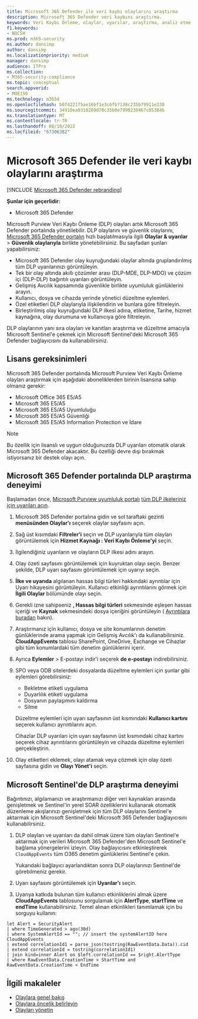 ```yaml
---
title: Microsoft 365 Defender ile veri kaybı olaylarını araştırma
description: Microsoft 365 Defender veri kaybını araştırma.
keywords: Veri Kaybı Önleme, olaylar, uyarılar, araştırma, analiz etme, yanıt, bağıntı, saldırı, makineler, cihazlar, kullanıcılar, kimlikler, kimlik, posta kutusu, e-posta, 365, microsoft, m365
f1.keywords:
- NOCSH
ms.prod: m365-security
ms.author: dansimp
author: dansimp
ms.localizationpriority: medium
manager: dansimp
audience: ITPro
ms.collection:
- M365-security-compliance
ms.topic: conceptual
search.appverid:
- MOE150
ms.technology: m365d
ms.openlocfilehash: b0f422175ae16bf1e3c6fb7138c235b79911e338
ms.sourcegitcommit: 34910ea9318289d78c35b0e7990238467c05384b
ms.translationtype: MT
ms.contentlocale: tr-TR
ms.lasthandoff: 08/10/2022
ms.locfileid: "67306382"
---
```

# <a name="investigate-data-loss-incidents-with-microsoft-365-defender"></a>Microsoft 365 Defender ile veri kaybı olaylarını araştırma

[!INCLUDE [Microsoft 365 Defender rebranding](../includes/microsoft-defender.md)]

**Şunlar için geçerlidir:**

- Microsoft 365 Defender

Microsoft Purview Veri Kaybı Önleme (DLP) olayları artık Microsoft 365 Defender portalında yönetilebilir. DLP olaylarını ve güvenlik olaylarını, <a href="https://go.microsoft.com/fwlink/p/?linkid=2077139" target="_blank">Microsoft 365 Defender portalın</a> hızlı başlatılmasıyla ilgili **Olaylar & uyarılar** \> **Güvenlik olaylarıyla** birlikte yönetebilirsiniz. Bu sayfadan şunları yapabilirsiniz:

- Microsoft 365 Defender olay kuyruğundaki olaylar altında gruplandırılmış tüm DLP uyarılarınızı görüntüleyin.
- Tek bir olay altında akıllı çözümler arası (DLP-MDE, DLP-MDO) ve çözüm içi (DLP-DLP) bağıntılı uyarıları görüntüleyin.
- Gelişmiş Avcılık kapsamında güvenlikle birlikte uyumluluk günlüklerini arayın.
- Kullanıcı, dosya ve cihazda yerinde yönetici düzeltme eylemleri. 
- Özel etiketleri DLP olaylarıyla ilişkilendirin ve bunlara göre filtreleyin.
- Birleştirilmiş olay kuyruğundaki DLP ilkesi adına, etiketine, Tarihe, hizmet kaynağına, olay durumuna ve kullanıcıya göre filtreleyin. 

DLP olaylarının yanı sıra olayları ve kanıtları araştırma ve düzeltme amacıyla Microsoft Sentinel'e çekmek için Microsoft Sentinel'deki Microsoft 365 Defender bağlayıcısını da kullanabilirsiniz.

## <a name="licensing-requirements"></a>Lisans gereksinimleri

Microsoft 365 Defender portalında Microsoft Purview Veri Kaybı Önleme olayları araştırmak için aşağıdaki aboneliklerden birinin lisansına sahip olmanız gerekir: 

- Microsoft Office 365 E5/A5
- Microsoft 365 E5/A5
- Microsoft 365 E5/A5 Uyumluluğu
- Microsoft 365 E5/A5 Güvenliği
- Microsoft 365 E5/A5 Information Protection ve İdare

> [!NOTE] 
> Bu özellik için lisanslı ve uygun olduğunuzda DLP uyarıları otomatik olarak Microsoft 365 Defender akacaktır. Bu özelliği devre dışı bırakmak istiyorsanız bir destek olayı açın. 

## <a name="dlp-investigation-experience-in-the-microsoft-365-defender-portal"></a>Microsoft 365 Defender portalında DLP araştırma deneyimi

Başlamadan önce, <a href="https://purview.microsoft.com" target="_blank">Microsoft Purview uyumluluk portalı</a> [tüm DLP ilkeleriniz için uyarıları açın](/microsoft-365/compliance/dlp-configure-view-alerts-policies#alert-configuration-experience).

1. Microsoft 365 Defender portalına gidin ve sol taraftaki gezinti **menüsünden Olaylar'ı** seçerek olaylar sayfasını açın.

2. Sağ üst kısımdaki **Filtreler'i** seçin ve DLP uyarılarıyla tüm olayları görüntülemek için **Hizmet Kaynağı : Veri Kaybı Önleme'yi** seçin.

3. İlgilendiğiniz uyarıların ve olayların DLP ilkesi adını arayın.

4. Olay özeti sayfasını görüntülemek için kuyruktan olayı seçin. Benzer şekilde, DLP uyarı sayfasını görüntülemek için uyarıyı seçin.

5. **İlke ve uyarıda** algılanan hassas bilgi türleri hakkındaki ayrıntılar için Uyarı hikayesini görüntüleyin. Kullanıcı etkinliği ayrıntılarını görmek için **İlgili Olaylar** bölümünde olayı seçin.

6. Gerekli izne sahipseniz **, Hassas bilgi türleri** sekmesinde eşleşen hassas içeriği ve **Kaynak** sekmesindeki dosya içeriğini görüntüleyin ( <a href="/microsoft-365/compliance/dlp-alerts-dashboard-get-started#roles" target="_blank">Ayrıntılara buradan</a> bakın).

7. Araştırmanız için kullanıcı, dosya ve site konumlarının denetim günlüklerinde arama yapmak için Gelişmiş Avcılık'ı da kullanabilirsiniz. **CloudAppEvents** tablosu SharePoint, OneDrive, Exchange ve Cihazlar gibi tüm konumlardaki tüm denetim günlüklerini içerir.

8. Ayrıca **Eylemler** \> E-postayı indir'i seçerek **de e-postayı** indirebilirsiniz. 

9. SPO veya ODB sitelerdeki dosyalarda düzeltme eylemleri için şunlar gibi eylemleri görebilirsiniz:

    - Bekletme etiketi uygulama
    - Duyarlılık etiketi uygulama
    - Dosyanın paylaşımını kaldırma
    - Silme

   Düzeltme eylemleri için uyarı sayfasının üst kısmındaki **Kullanıcı kartını** seçerek kullanıcı ayrıntılarını açın.

   Cihazlar DLP uyarıları için uyarı sayfasının üst kısmındaki cihaz kartını seçerek cihaz ayrıntılarını görüntüleyin ve cihazda düzeltme eylemleri gerçekleştirin.

10. Olay etiketleri eklemek, olayı atamak veya çözmek için olay özeti sayfasına gidin ve **Olayı Yönet'i** seçin.

## <a name="dlp-investigation-experience-in-microsoft-sentinel"></a>Microsoft Sentinel'de DLP araştırma deneyimi

Bağıntınızı, algılamanızı ve araştırmanızı diğer veri kaynakları arasında genişletmek ve Sentinel'in yerel SOAR özelliklerini kullanarak otomatik düzenleme akışlarınızı genişletmek için tüm DLP olaylarını Sentinel'e aktarmak için Microsoft Sentinel'deki Microsoft 365 Defender bağlayıcısını kullanabilirsiniz. 

1. DLP olayları ve uyarıları da dahil olmak üzere tüm olayları Sentinel'e aktarmak için verileri Microsoft 365 Defender'den Microsoft Sentinel'e bağlama yönergelerini izleyin. Olay bağlayıcısını etkinleştirerek `CloudAppEvents` tüm O365 denetim günlüklerini Sentinel'e çekin.

   Yukarıdaki bağlayıcı ayarlandıktan sonra DLP olaylarınızı Sentinel'de görebilmeniz gerekir.

2. Uyarı sayfasını görüntülemek için **Uyarılar'ı** seçin.

3. Uyarıya katkıda bulunan tüm kullanıcı etkinliklerini almak üzere **CloudAppEvents** tablosunu sorgulamak için **AlertType**, **startTime** ve **endTime** kullanabilirsiniz. Temel alınan etkinlikleri tanımlamak için bu sorguyu kullanın:

```kusto
let Alert = SecurityAlert
| where TimeGenerated > ago(30d)
| where SystemAlertId == ""; // insert the systemAlertID here
CloudAppEvents
| extend correlationId1 = parse_json(tostring(RawEventData.Data)).cid
| extend correlationId = tostring(correlationId1)
| join kind=inner Alert on $left.correlationId == $right.AlertType
| where RawEventData.CreationTime > StartTime and RawEventData.CreationTime < EndTime
```

## <a name="related-articles"></a>İlgili makaleler

- [Olaylara genel bakış](incidents-overview.md)
- [Olaylara öncelik belirleyin](incident-queue.md)
- [Olayları yönetin](manage-incidents.md)
